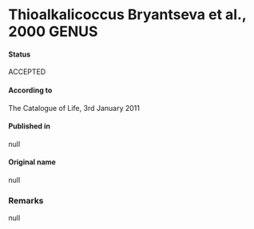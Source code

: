 # Thioalkalicoccus Bryantseva et al., 2000 GENUS

#### Status
ACCEPTED

#### According to
The Catalogue of Life, 3rd January 2011

#### Published in
null

#### Original name
null

### Remarks
null